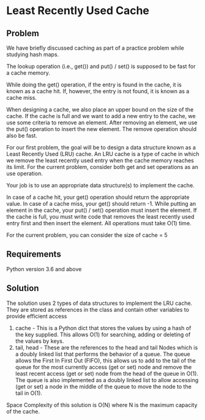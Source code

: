 # Least Recently Used Cache

## Problem

We have briefly discussed caching as part of a practice problem while studying hash maps.

The lookup operation (i.e., get()) and put() / set() is supposed to be fast for a cache memory.

While doing the get() operation, if the entry is found in the cache, it is known as a cache hit. If, however, the entry is not found, it is known as a cache miss.

When designing a cache, we also place an upper bound on the size of the cache. If the cache is full and we want to add a new entry to the cache, we use some criteria to remove an element. After removing an element, we use the put() operation to insert the new element. The remove operation should also be fast.

For our first problem, the goal will be to design a data structure known as a Least Recently Used (LRU) cache. An LRU cache is a type of cache in which we remove the least recently used entry when the cache memory reaches its limit. For the current problem, consider both get and set operations as an use operation.

Your job is to use an appropriate data structure(s) to implement the cache.

In case of a cache hit, your get() operation should return the appropriate value.
In case of a cache miss, your get() should return -1.
While putting an element in the cache, your put() / set() operation must insert the element. If the cache is full, you must write code that removes the least recently used entry first and then insert the element.
All operations must take O(1) time.

For the current problem, you can consider the size of cache = 5

## Requirements

Python version 3.6 and above

## Solution

The solution uses 2 types of data structures to implement the LRU cache. They are stored as references in the class and contain other variables to provide efficient access

1. cache - This is a Python dict that stores the values by using a hash of the key supplied. This allows O(1) for searching, adding or deleting of the values by keys.
2. tail, head - These are the references to the head and tail Nodes which is a doubly linked list that performs the behavior of a queue. The queue allows the First In First Out (FIFO), this allows us to add to the tail of the queue for the most currently access (get or set) node and remove the least recent access (get or set) node from the head of the queue in O(1). The queue is also implemented as a doubly linked list to allow accessing (get or set) a node in the middle of the queue to move the node to the tail in O(1).
 
Space Complexity of this solution is O(N) where N is the maximum capacity of the cache.


